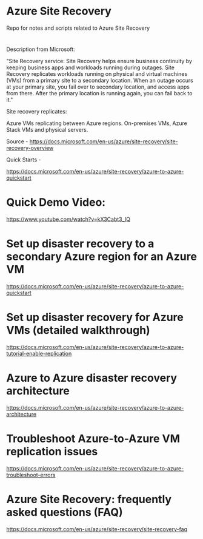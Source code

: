 # Azure Site Recovery

Repo for notes and scripts related to Azure Site Recovery
#
Description from Microsoft:

"Site Recovery service: Site Recovery helps ensure business continuity by keeping business apps and workloads running during outages. Site Recovery replicates workloads running on physical and virtual machines (VMs) from a primary site to a secondary location. When an outage occurs at your primary site, you fail over to secondary location, and access apps from there. After the primary location is running again, you can fail back to it."

Site recovery replicates:

Azure VMs replicating between Azure regions.
On-premises VMs, Azure Stack VMs and physical servers.

Source - https://docs.microsoft.com/en-us/azure/site-recovery/site-recovery-overview

Quick Starts -

https://docs.microsoft.com/en-us/azure/site-recovery/azure-to-azure-quickstart

# Quick Demo Video:

https://www.youtube.com/watch?v=kX3Cabt3_IQ

# Set up disaster recovery to a secondary Azure region for an Azure VM

https://docs.microsoft.com/en-us/azure/site-recovery/azure-to-azure-quickstart

# Set up disaster recovery for Azure VMs (detailed walkthrough)

https://docs.microsoft.com/en-us/azure/site-recovery/azure-to-azure-tutorial-enable-replication

# Azure to Azure disaster recovery architecture

https://docs.microsoft.com/en-us/azure/site-recovery/azure-to-azure-architecture

# Troubleshoot Azure-to-Azure VM replication issues

https://docs.microsoft.com/en-us/azure/site-recovery/azure-to-azure-troubleshoot-errors

# Azure Site Recovery: frequently asked questions (FAQ)

https://docs.microsoft.com/en-us/azure/site-recovery/site-recovery-faq
